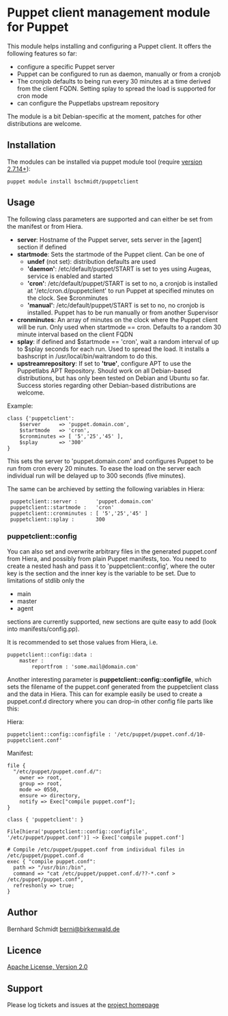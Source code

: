 # Puppet client management module for Puppet

This module helps installing and configuring a Puppet client. It offers
the following features so far:

* configure a specific Puppet server
* Puppet can be configured to run as daemon, manually or from a cronjob
* The cronjob defaults to being run every 30 minutes at a time derived from the client FQDN. Setting splay to spread the load is supported for cron mode
* can configure the Puppetlabs upstream repository

The module is a bit Debian-specific at the moment, patches for other distributions are welcome.

## Installation

The modules can be installed via puppet module tool (require [version 2.7.14+](http://docs.puppetlabs.com/puppet/2.7/reference/modules_installing.html)):

    puppet module install bschmidt/puppetclient

## Usage

The following class parameters are supported and can either be set from the manifest or from Hiera.

* **server**: Hostname of the Puppet server, sets server in the [agent] section if defined
* **startmode**: Sets the startmode of the Puppet client. Can be one of
    * **undef** (not set): distribution defaults are used
    * **'daemon'**: /etc/default/puppet/START is set to yes using Augeas, service is enabled and started
    * **'cron'**: /etc/default/puppet/START is set to no, a cronjob is installed at '/etc/cron.d/puppetclient' to run Puppet at specified minutes on the clock. See $cronminutes
    * **'manual'**: /etc/default/puppet/START is set to no, no cronjob is installed. Puppet has to be run manually or from another Supervisor
* **cronminutes**: An array of minutes on the clock where the Puppet client will be run. Only used when startmode == cron. Defaults to a random 30 minute interval based on the client FQDN
* **splay**: if defined and $startmode == 'cron', wait a random interval of up to $splay seconds for each run. Used to spread the load. It installs a bashscript in /usr/local/bin/waitrandom to do this.
* **upstreamrepository**: If set to **'true'**, configure APT to use the Puppetlabs APT Repository. Should work on all Debian-based distributions, but has only been tested on Debian and Ubuntu so far. Success stories regarding other Debian-based distributions are welcome.

Example:

    class {'puppetclient':
        $server      => 'puppet.domain.com',
        $startmode   => 'cron',
        $cronminutes => [ '5','25','45' ],
        $splay       => '300'
    }

This sets the server to 'puppet.domain.com' and configures Puppet to be run from cron every 20 minutes. To ease the load on the server each individual run will be delayed up to 300 seconds (five minutes).

The same can be archieved by setting the following variables in Hiera:

     puppetclient::server :      'puppet.domain.com'
     puppetclient::startmode :   'cron'
     puppetclient::cronminutes : [ '5','25','45' ]
     puppetclient::splay :       300

### puppetclient::config

You can also set and overwrite arbitrary files in the generated puppet.conf from Hiera, and possibly from plain Puppet manifests, too. You need to create a nested hash and pass it to 'puppetclient::config', where the outer key is the section and the inner key is the variable to be set. Due to limitations of stdlib only the

 * main
 * master
 * agent

sections are currently supported, new sections are quite easy to add (look into manifests/config.pp).

It is recommended to set those values from Hiera, i.e.

    puppetclient::config::data :
        master :
            reportfrom : 'some.mail@domain.com'

Another interesting parameter is **puppetclient::config::configfile**, which sets the filename of the puppet.conf generated from the puppetclient class and the data in Hiera. This can for example easily be used to create a puppet.conf.d directory where you can drop-in other config file parts like this:

Hiera:

    puppetclient::config::configfile : '/etc/puppet/puppet.conf.d/10-puppetclient.conf'

Manifest:

    file {
      "/etc/puppet/puppet.conf.d/":
        owner => root,
        group => root,
        mode => 0550,
        ensure => directory,
        notify => Exec["compile puppet.conf"];
    }

    class { 'puppetclient': }

    File[hiera('puppetclient::config::configfile', '/etc/puppet/puppet.conf')] ~> Exec['compile puppet.conf']

    # Compile /etc/puppet/puppet.conf from individual files in /etc/puppet/puppet.conf.d
    exec { "compile puppet.conf":
      path => "/usr/bin:/bin",
      command => "cat /etc/puppet/puppet.conf.d/??-*.conf > /etc/puppet/puppet.conf",
      refreshonly => true;
    }


## Author

Bernhard Schmidt <berni@birkenwald.de>

## Licence

[Apache License, Version 2.0](http://www.apache.org/licenses/LICENSE-2.0)

## Support

Please log tickets and issues at the [project homepage](https://github.com/bernhardschmidt/puppetclient)

